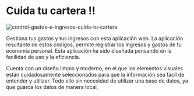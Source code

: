 # Cuida tu cartera !!

![control-gastos-e-ingresos-cuida-tu-cartera](https://user-images.githubusercontent.com/6242827/233575850-81e934f3-9b02-49bf-8597-1ef1fd78d053.png)

Gestiona tus gastos y tus ingresos con esta aplicación web. La aplicación resultante de estos códigos, permite registrar los ingresos y gastos de tu economía personal. Esta aplicación ha sido diseñada pensando en la facilidad de uso y la eficiencia. 

Cuenta con un diseño limpio y moderno, en el que los elementos visuales están cuidadosamente seleccionados para que la información sea fácil de entender y utilizar. Todo ello sin necesidad de utilizar una base de datos, ya que guarda los datos de manera local,
